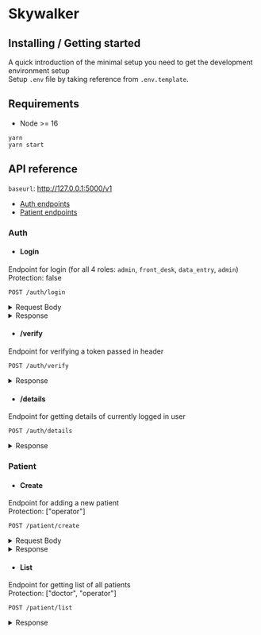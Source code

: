 # Skywalker 

## Installing / Getting started

A quick introduction of the minimal setup you need to get the development environment setup  
Setup `.env` file by taking reference from `.env.template`.

## Requirements

- Node >= 16

```shell
yarn
yarn start
```

## API reference

`baseurl`: http://127.0.0.1:5000/v1

- [Auth endpoints](#login)
- [Patient endpoints](#patient)

### Auth

- #### Login

Endpoint for login (for all 4 roles: `admin`, `front_desk`, `data_entry`, `admin`)  
Protection: false

```shell
POST /auth/login
```

<details>
<summary>Request Body</summary>
<pre>
{
    "email":"1@admin.com",
    "password":"123"
}
</pre>
</details>

<details>
<summary>Response</summary>
<pre>
{
    "message": "Login Successful",
    "token": "eyJhbGciOiJIUzI1NiIsInR5cCI6IkpXVCJ9.eyJpZCI6MSwiZW1haWwiOiIxQGFkbWluLmNvbSIsInJvbGUiOiJhZG1pbiIsImlhdCI6MTY3ODM2NDUwMiwiZXhwIjoxNjc4MzcxNzAyfQ.sMN-XOAaHdWyxGKi05w3yQfGiNz0UKa32x_mumc-l_I",
    "role": "admin",
    "user": {
        "id": 1,
        "email": "1@admin.com",
        "password": "$2b$10$WukbdPhIjA2fQlPSbwjN1utLu0LbQJJZQaETgAwhk27rxb6Jq1a5q",
        "name": "God"
    }
}
</pre>
</details>

- #### /verify

Endpoint for verifying a token passed in header  

```shell
POST /auth/verify
```

<details>
<summary>Response</summary>
<pre>
{
    "message": "User found",
    "role": "admin"
}
</pre>
</details>

- #### /details

Endpoint for getting details of currently logged in user

```shell
POST /auth/details
```

<details>
<summary>Response</summary>
<pre>
{
    "message": "User found",
    "user": {
        "id": 1,
        "email": "1@admin.com",
        "password": "$2b$10$WukbdPhIjA2fQlPSbwjN1utLu0LbQJJZQaETgAwhk27rxb6Jq1a5q",
        "name": "God"
    }
}
</pre>
</details>

### Patient

- #### Create

Endpoint for adding a new patient  
Protection: ["operator"]

```shell
POST /patient/create
```

<details>
<summary>Request Body</summary>
<pre>
{
    "name": "Charlie",
    "address": "KGP",
    "gender": "F",
    "age": 21,
    "phone": "919876543210"
}
</pre>
</details>

<details>
<summary>Response</summary>
<pre>
{
    "message": "Patient Registered"
    "patient": {
        "id": 1
        "name": "Charlie",
        "address": "KGP",
        "gender": "F",
        "age": 21,
        "phone": "919876543210"
    }
}
</pre>
</details>

- #### List

Endpoint for getting list of all patients  
Protection: ["doctor", "operator"]

```shell
POST /patient/list
```

<details>
<summary>Response</summary>
<pre>
{
    "message": "Patient list"
    "patients": [
        {
            "id": 1
            "name": "Charlie",
            "address": "KGP",
            "gender": "F",
            "age": 21,
            "phone": "919876543210"
        }
    ]
}
</pre>
</details>